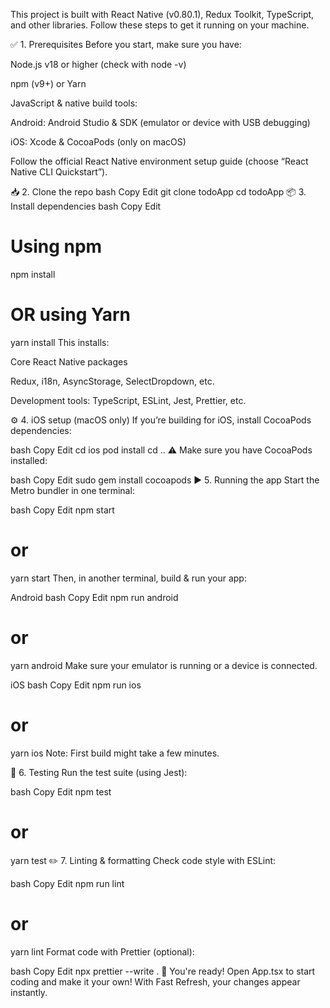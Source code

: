 This project is built with React Native (v0.80.1), Redux Toolkit, TypeScript, and other libraries.
Follow these steps to get it running on your machine.

✅ 1. Prerequisites
Before you start, make sure you have:

Node.js v18 or higher (check with node -v)

npm (v9+) or Yarn

JavaScript & native build tools:

Android: Android Studio & SDK (emulator or device with USB debugging)

iOS: Xcode & CocoaPods (only on macOS)

Follow the official React Native environment setup guide (choose “React Native CLI Quickstart”).

📥 2. Clone the repo
bash
Copy
Edit
git clone <your-repo-url> todoApp
cd todoApp
📦 3. Install dependencies
bash
Copy
Edit
# Using npm
npm install

# OR using Yarn
yarn install
This installs:

Core React Native packages

Redux, i18n, AsyncStorage, SelectDropdown, etc.

Development tools: TypeScript, ESLint, Jest, Prettier, etc.

⚙️ 4. iOS setup (macOS only)
If you’re building for iOS, install CocoaPods dependencies:

bash
Copy
Edit
cd ios
pod install
cd ..
⚠️ Make sure you have CocoaPods installed:

bash
Copy
Edit
sudo gem install cocoapods
▶️ 5. Running the app
Start the Metro bundler in one terminal:

bash
Copy
Edit
npm start
# or
yarn start
Then, in another terminal, build & run your app:

Android
bash
Copy
Edit
npm run android
# or
yarn android
Make sure your emulator is running or a device is connected.

iOS
bash
Copy
Edit
npm run ios
# or
yarn ios
Note: First build might take a few minutes.

🧪 6. Testing
Run the test suite (using Jest):

bash
Copy
Edit
npm test
# or
yarn test
✏️ 7. Linting & formatting
Check code style with ESLint:

bash
Copy
Edit
npm run lint
# or
yarn lint
Format code with Prettier (optional):

bash
Copy
Edit
npx prettier --write .
🚀 You're ready!
Open App.tsx to start coding and make it your own!
With Fast Refresh, your changes appear instantly.


